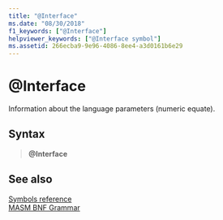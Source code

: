 ```yaml
---
title: "@Interface"
ms.date: "08/30/2018"
f1_keywords: ["@Interface"]
helpviewer_keywords: ["@Interface symbol"]
ms.assetid: 266ecba9-9e96-4086-8ee4-a3d0161b6e29
---
```

# \@Interface

Information about the language parameters (numeric equate).

## Syntax

> **\@Interface**

## See also

[Symbols reference](symbols-reference.md)<br/>
[MASM BNF Grammar](masm-bnf-grammar.md)
